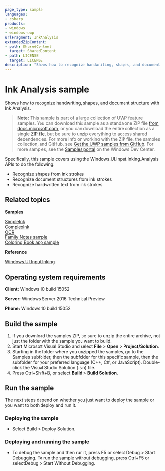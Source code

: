 ```yaml
---
page_type: sample
languages:
- csharp
products:
- windows
- windows-uwp
urlFragment: InkAnalysis
extendedZipContent:
- path: SharedContent
  target: SharedContent
- path: LICENSE
  target: LICENSE
description: "Shows how to recognize handwriting, shapes, and document structure with Ink Analysis."
---
```


<!---
  category: CustomUserInteractions Inking
  samplefwlink: http://go.microsoft.com/fwlink/p/?LinkId=844937
--->

# Ink Analysis sample

Shows how to recognize handwriting, shapes, and document structure with Ink Analysis.

> **Note:** This sample is part of a large collection of UWP feature samples. 
> You can download this sample as a standalone ZIP file
> [from docs.microsoft.com](https://docs.microsoft.com/samples/microsoft/windows-universal-samples/inkanalysis/),
> or you can download the entire collection as a single
> [ZIP file](https://github.com/Microsoft/Windows-universal-samples/archive/master.zip), but be 
> sure to unzip everything to access shared dependencies. For more info on working with the ZIP file, 
> the samples collection, and GitHub, see [Get the UWP samples from GitHub](https://aka.ms/ovu2uq). 
> For more samples, see the [Samples portal](https://aka.ms/winsamples) on the Windows Dev Center. 

Specifically, this sample covers using the Windows.UI.Input.Inking.Analysis APIs to do the following:
-   Recognize shapes from ink strokes
-   Recognize document structures from ink strokes
-   Recognize handwritten text from ink strokes

## Related topics

**Samples**

[SimpleInk](/Samples/SimpleInk)  
[ComplexInk](/Samples/ComplexInk)  
[OCR](/Samples/OCR)  
[Family Notes sample](https://github.com/Microsoft/Windows-appsample-familynotes)  
[Coloring Book app sample](https://github.com/Microsoft/Windows-appsample-coloringbook)  

**Reference**

[Windows.UI.Input.Inking](http://msdn.microsoft.com/library/windows/apps/br208524)  

## Operating system requirements

**Client:** Windows 10 build 15052

**Server:** Windows Server 2016 Technical Preview

**Phone:** Windows 10 build 15052

## Build the sample

1. If you download the samples ZIP, be sure to unzip the entire archive, not just the folder with the sample you want to build. 
2. Start Microsoft Visual Studio and select **File** \> **Open** \> **Project/Solution**.
3. Starting in the folder where you unzipped the samples, go to the Samples subfolder, then the subfolder for this specific sample, then the subfolder for your preferred language (C++, C#, or JavaScript). Double-click the Visual Studio Solution (.sln) file.
4. Press Ctrl+Shift+B, or select **Build** \> **Build Solution**.

## Run the sample

The next steps depend on whether you just want to deploy the sample or you want to both deploy and run it.

### Deploying the sample

- Select Build > Deploy Solution. 

### Deploying and running the sample

- To debug the sample and then run it, press F5 or select Debug >  Start Debugging. To run the sample without debugging, press Ctrl+F5 or selectDebug > Start Without Debugging. 

